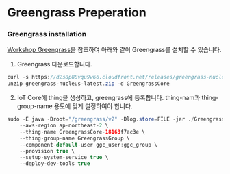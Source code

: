 # Greengrass Preperation

### Greengrass installation 

[Workshop Greengrass](https://github.com/kyopark2014/iot-greengrass/blob/main/workshop-greengrass-beginner.md)을 참조하여 아래와 같이 Greengrass를 설치할 수 있습니다. 

1) Greengrass 다운로드합니다. 

```java
curl -s https://d2s8p88vqu9w66.cloudfront.net/releases/greengrass-nucleus-latest.zip > greengrass-nucleus-latest.zip 
unzip greengrass-nucleus-latest.zip -d GreengrassCore
```

2)  IoT Core에 thing을 생성하고, greengrass에 등록합니다. thing-nam과 thing-group-name 용도에 맞게 설정하여야 합니다. 

```java
sudo -E java -Droot="/greengrass/v2" -Dlog.store=FILE -jar ./GreengrassCore/lib/Greengrass.jar \
	--aws-region ap-northeast-2 \
	--thing-name GreengrassCore-18163f7ac3e \
	--thing-group-name GreengrassGroup \
	--component-default-user ggc_user:ggc_group \
	--provision true \
	--setup-system-service true \
	--deploy-dev-tools true
```
